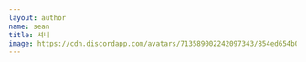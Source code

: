 ```yaml
---
layout: author
name: sean
title: 셔니
image: https://cdn.discordapp.com/avatars/713589002242097343/854ed654b04814b53bea3017bfe19100.png?size=256
---
```

